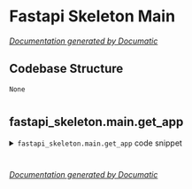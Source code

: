 # Fastapi Skeleton Main

[_Documentation generated by Documatic_](https://www.documatic.com)

<!---Documatic-section-Codebase Structure-start--->
## Codebase Structure

<!---Documatic-block-system_architecture-start--->
```mermaid
None
```
<!---Documatic-block-system_architecture-end--->

# #
<!---Documatic-section-Codebase Structure-end--->

<!---Documatic-section-fastapi_skeleton.main.get_app-start--->
## fastapi_skeleton.main.get_app

<!---Documatic-section-get_app-start--->
<!---Documatic-block-fastapi_skeleton.main.get_app-start--->
<details>
	<summary><code>fastapi_skeleton.main.get_app</code> code snippet</summary>

```python
def get_app() -> FastAPI:
    fast_app = FastAPI(title=APP_NAME, version=APP_VERSION, debug=IS_DEBUG)
    fast_app.include_router(api_router, prefix=API_PREFIX)
    fast_app.add_event_handler('startup', start_app_handler(fast_app))
    fast_app.add_event_handler('shutdown', stop_app_handler(fast_app))
    return fast_app
```
</details>
<!---Documatic-block-fastapi_skeleton.main.get_app-end--->
<!---Documatic-section-get_app-end--->

# #
<!---Documatic-section-fastapi_skeleton.main.get_app-end--->

[_Documentation generated by Documatic_](https://www.documatic.com)